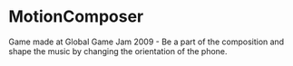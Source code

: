 # MotionComposer
Game made at Global Game Jam 2009 - Be a part of the composition and shape the music by changing the orientation of the phone.
